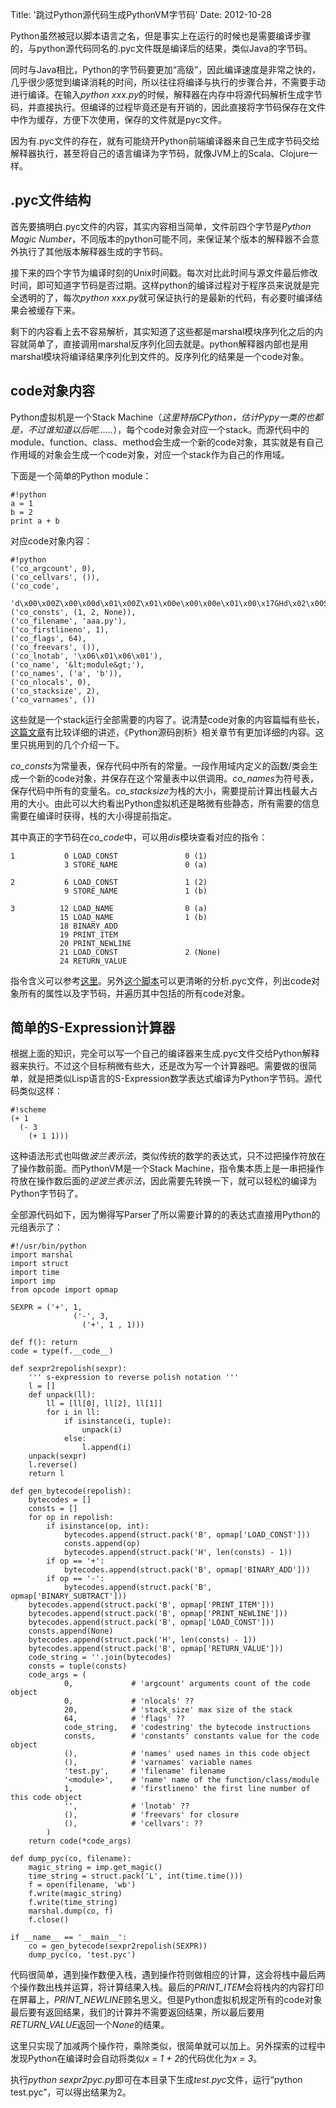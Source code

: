 Title: '跳过Python源代码生成PythonVM字节码'
Date: 2012-10-28

Python虽然被冠以脚本语言之名，但是事实上在运行的时候也是需要编译步骤的，与python源代码同名的.pyc文件既是编译后的结果，类似Java的字节码。

同时与Java相比，Python的字节码要更加“高级”，因此编译速度是非常之快的，几乎很少感觉到编译消耗的时间，所以往往将编译与执行的步骤合并，不需要手动进行编译。在输入<em>python xxx.py</em>的时候，解释器在内存中将源代码解析生成字节码，并直接执行。但编译的过程毕竟还是有开销的，因此直接将字节码保存在文件中作为缓存，方便下次使用，保存的文件就是pyc文件。

因为有.pyc文件的存在，就有可能绕开Python前端编译器来自己生成字节码交给解释器执行，甚至将自己的语言编译为字节码，就像JVM上的Scala、Clojure一样。

<!--more-->
## .pyc文件结构
首先要搞明白.pyc文件的内容，其实内容相当简单，文件前四个字节是<em>Python Magic Number</em>，不同版本的python可能不同，来保证某个版本的解释器不会意外执行了其他版本解释器生成的字节码。

接下来的四个字节为编译时刻的Unix时间戳。每次对比此时间与源文件最后修改时间，即可知道字节码是否过期。这样python的编译过程对于程序员来说就是完全透明的了，每次<em>python xxx.py</em>就可保证执行的是最新的代码，有必要时编译结果会被缓存下来。

剩下的内容看上去不容易解析，其实知道了这些都是marshal模块序列化之后的内容就简单了，直接调用marshal反序列化回去就是。python解释器内部也是用marshal模块将编译结果序列化到文件的。反序列化的结果是一个code对象。
## code对象内容
Python虚拟机是一个Stack Machine（<em>这里特指CPython，估计Pypy一类的也都是，不过谁知道以后呢……</em>），每个code对象会对应一个stack。而源代码中的module、function、class、method会生成一个新的code对象，其实就是有自己作用域的对象会生成一个code对象，对应一个stack作为自己的作用域。

下面是一个简单的Python module：

    #!python
    a = 1
    b = 2
    print a + b

对应code对象内容：

    #!python    
    ('co_argcount', 0),
    ('co_cellvars', ()),
    ('co_code',
      'd\x00\x00Z\x00\x00d\x01\x00Z\x01\x00e\x00\x00e\x01\x00\x17GHd\x02\x00S'),
    ('co_consts', (1, 2, None)),
    ('co_filename', 'aaa.py'),
    ('co_firstlineno', 1),
    ('co_flags', 64),
    ('co_freevars', ()),
    ('co_lnotab', '\x06\x01\x06\x01'),
    ('co_name', '&lt;module&gt;'),
    ('co_names', ('a', 'b')),
    ('co_nlocals', 0),
    ('co_stacksize', 2),
    ('co_varnames', ())

这些就是一个stack运行全部需要的内容了。说清楚code对象的内容篇幅有些长，<a href="http://pycoders-weekly-chinese.readthedocs.org/en/latest/issue7/exploring-python-code-objects.html">这篇文章</a>有比较详细的讲述，《Python源码剖析》相关章节有更加详细的内容。这里只挑用到的几个介绍一下。

<em>co_consts</em>为常量表，保存代码中所有的常量。一段作用域内定义的函数/类会生成一个新的code对象，并保存在这个常量表中以供调用。<em>co_names</em>为符号表，保存代码中所有的变量名。<em>co_stacksize</em>为栈的大小，需要提前计算出栈最大占用的大小。由此可以大约看出Python虚拟机还是略微有些静态，所有需要的信息需要在编译时获得，栈的大小得提前指定。

其中真正的字节码在<em>co_code</em>中，可以用<em>dis</em>模块查看对应的指令：

    1           0 LOAD_CONST               0 (1)
                3 STORE_NAME               0 (a)
    
    2           6 LOAD_CONST               1 (2)
                9 STORE_NAME               1 (b)
    
    3          12 LOAD_NAME                0 (a)
               15 LOAD_NAME                1 (b)
               18 BINARY_ADD
               19 PRINT_ITEM
               20 PRINT_NEWLINE
               21 LOAD_CONST               2 (None)
               24 RETURN_VALUE

指令含义可以参考<a href="http://docs.python.org/2/library/dis.html#python-bytecode-instructions">这里</a>。另外<a href="https://gist.github.com/3951899">这个脚本</a>可以更清晰的分析.pyc文件，列出code对象所有的属性以及字节码，并遍历其中包括的所有code对象。

## 简单的S-Expression计算器

根据上面的知识，完全可以写一个自己的编译器来生成.pyc文件交给Python解释器来执行。不过这个目标稍微有些大，还是改为写一个计算器吧。需要做的很简单，就是把类似Lisp语言的S-Expression数学表达式编译为Python字节码。源代码类似这样：

    #!scheme
    (+ 1
      (- 3
        (+ 1 1)))

这种语法形式也叫做<em>波兰表示法</em>，类似传统的数学的表达式，只不过把操作符放在了操作数前面。而PythonVM是一个Stack Machine，指令集本质上是一串把操作符放在操作数后面的<em>逆波兰表示法</em>，因此需要先转换一下，就可以轻松的编译为Python字节码了。

全部源代码如下，因为懒得写Parser了所以需要计算的的表达式直接用Python的元组表示了：

    #!/usr/bin/python
    import marshal
    import struct
    import time
    import imp
    from opcode import opmap
    
    SEXPR = ('+', 1,
                  ('-', 3,
                    ('+', 1 , 1)))
    
    def f(): return
    code = type(f.__code__)
    
    def sexpr2repolish(sexpr):
        ''' s-expression to reverse polish notation '''
        l = []
        def unpack(ll):
            ll = [ll[0], ll[2], ll[1]]
            for i in ll:
                if isinstance(i, tuple):
                    unpack(i)
                else:
                    l.append(i)
        unpack(sexpr)
        l.reverse()
        return l
    
    def gen_bytecode(repolish):
        bytecodes = []
        consts = []
        for op in repolish:
            if isinstance(op, int):
                bytecodes.append(struct.pack('B', opmap['LOAD_CONST']))
                consts.append(op)
                bytecodes.append(struct.pack('H', len(consts) - 1))
            if op == '+':
                bytecodes.append(struct.pack('B', opmap['BINARY_ADD']))
            if op == '-':
                bytecodes.append(struct.pack('B', opmap['BINARY_SUBTRACT']))
        bytecodes.append(struct.pack('B', opmap['PRINT_ITEM']))
        bytecodes.append(struct.pack('B', opmap['PRINT_NEWLINE']))
        bytecodes.append(struct.pack('B', opmap['LOAD_CONST']))
        consts.append(None)
        bytecodes.append(struct.pack('H', len(consts) - 1))
        bytecodes.append(struct.pack('B', opmap['RETURN_VALUE']))
        code_string = ''.join(bytecodes)
        consts = tuple(consts)
        code_args = (
                0,             # 'argcount' arguments count of the code object
                0,             # 'nlocals' ??
                20,            # 'stack_size' max size of the stack
                64,            # 'flags' ??
                code_string,   # 'codestring' the bytecode instructions
                consts,        # 'constants' constants value for the code object
                (),            # 'names' used names in this code object
                (),            # 'varnames' variable names
                'test.py',     # 'filename' filename
                '<module>',    # 'name' name of the function/class/module
                1,             # 'firstlineno' the first line number of this code object
                '',            # 'lnotab' ??
                (),            # 'freevars' for closure
                (),            # 'cellvars': ??
            )
        return code(*code_args)
    
    def dump_pyc(co, filename):
        magic_string = imp.get_magic()
        time_string = struct.pack('L', int(time.time()))
        f = open(filename, 'wb')
        f.write(magic_string)
        f.write(time_string)
        marshal.dump(co, f)
        f.close()
    
    if __name__ == '__main__':
        co = gen_bytecode(sexpr2repolish(SEXPR))
        dump_pyc(co, 'test.pyc')


代码很简单，遇到操作数便入栈，遇到操作符则做相应的计算，这会将栈中最后两个操作数出栈并运算，将计算结果入栈。最后的<em>PRINT_ITEM</em>会将栈内的内容打印在屏幕上，<em>PRINT_NEWLINE</em>顾名思义。但是Python虚拟机规定所有的code对象最后要有返回结果，我们的计算并不需要返回结果，所以最后要用<em>RETURN_VALUE</em>返回一个<em>None</em>的结果。

这里只实现了加减两个操作符，乘除类似，很简单就可以加上。另外探索的过程中发现Python在编译时会自动将类似<em>x = 1 + 2</em>的代码优化为<em>x = 3</em>。

执行<em>python sexpr2pyc.py</em>即可在本目录下生成<em>test.pyc</em>文件，运行“python test.pyc”，可以得出结果为2。

